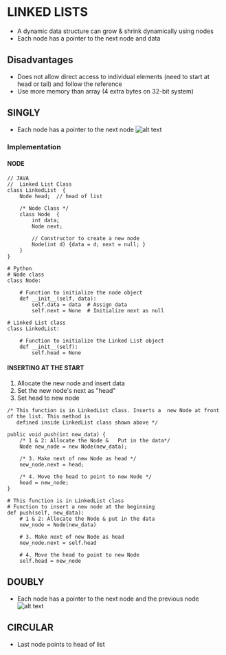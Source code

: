 # LINKED LISTS
* A dynamic data structure can grow & shrink dynamically using nodes 
* Each node has a pointer to the next node and data 

## Disadvantages
* Does not allow direct access to individual elements (need to start at head or tail) and follow the reference
* Use more memory than array (4 extra bytes on 32-bit system)

## SINGLY
* Each node has a pointer to the next node
![alt text](https://www.java2novice.com/images/linked_list.png)

### Implementation 
#### NODE
```
// JAVA
//  Linked List Class 
class LinkedList  { 
    Node head;  // head of list 
  
    /* Node Class */
    class Node  { 
        int data; 
        Node next; 
           
        // Constructor to create a new node 
        Node(int d) {data = d; next = null; } 
    } 
}

```

```
# Python
# Node class 
class Node: 
  
    # Function to initialize the node object 
    def __init__(self, data): 
        self.data = data  # Assign data 
        self.next = None  # Initialize next as null 
  
# Linked List class 
class LinkedList: 
    
    # Function to initialize the Linked List object 
    def __init__(self):  
        self.head = None

```
#### INSERTING AT THE START
1. Allocate the new node and insert data
2. Set the new node's next as "head"
3. Set head to new node 

```
/* This function is in LinkedList class. Inserts a  new Node at front of the list. This method is  
   defined inside LinkedList class shown above */

public void push(int new_data) { 
    /* 1 & 2: Allocate the Node &   Put in the data*/
    Node new_node = new Node(new_data); 
  
    /* 3. Make next of new Node as head */
    new_node.next = head; 
  
    /* 4. Move the head to point to new Node */
    head = new_node; 
}
```

```
# This function is in LinkedList class 
# Function to insert a new node at the beginning 
def push(self, new_data): 
    # 1 & 2: Allocate the Node & put in the data 
    new_node = Node(new_data) 
          
    # 3. Make next of new Node as head 
    new_node.next = self.head 
          
    # 4. Move the head to point to new Node  
    self.head = new_node

```


## DOUBLY
* Each node has a pointer to the next node and the previous node 
![alt text](https://media.geeksforgeeks.org/wp-content/cdn-uploads/gq/2014/03/DLL1.png)

## CIRCULAR
* Last node points to head of list 

